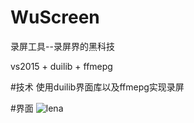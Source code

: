 # WuScreen
录屏工具--录屏界的黑科技

vs2015 + duilib + ffmepg

#技术
使用duilib界面库以及ffmepg实现录屏

#界面
![lena](WuScreen/WuScreen/image/mianshow.png)
